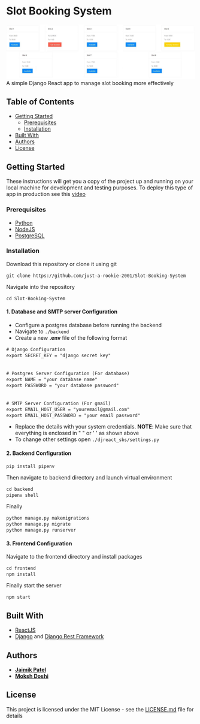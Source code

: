 # Slot Booking System
![Slots](/screenshots/slots.jpeg)
A simple Django React app to manage slot booking more effectively

## Table of Contents
* [Getting Started](#getting-started)
  * [Prerequisites](#prerequisites)
  * [Installation](#installation)
* [Built With](#built-with)
* [Authors](#authors)
* [License](#license)


## Getting Started
These instructions will get you a copy of the project up and running on your local machine for development and testing purposes. To deploy this type of app in production see this [video](https://www.youtube.com/watch?v=r0ECufCyyyw)

### Prerequisites
- [Python](https://www.python.org/downloads/)
- [NodeJS](https://nodejs.org/en/download/)
- [PostgreSQL](https://www.postgresql.org/download/)

### Installation
Download this repository or clone it using git
```
git clone https://github.com/just-a-rookie-2001/Slot-Booking-System
```
Navigate into the repository
```
cd Slot-Booking-System
```

#### 1. Database and SMTP server Configuration
- Configure a postgres database before running the backend
- Navigate to `./backend`
- Create a new **.env** file of the following format
```
# Django Configuration
export SECRET_KEY = "django secret key"


# Postgres Server Configuration (For database)
export NAME = "your database name"
export PASSWORD = "your database password"


# SMTP Server Configuration (For gmail)
export EMAIL_HOST_USER = "youremail@gmail.com"
export EMAIL_HOST_PASSWORD = "your email password"
```
- Replace the details with your system credentials. **NOTE**: Make sure that everything is enclosed in " " or ' ' as shown above
- To change other settings open `./djreact_sbs/settings.py`



#### 2. Backend Configuration 
```
pip install pipenv
```
Then navigate to backend directory and launch virtual environment
```
cd backend
pipenv shell
```
Finally
```
python manage.py makemigrations
python manage.py migrate
python manage.py runserver
```

#### 3. Frontend Configuration
Navigate to the frontend directory and install packages
```
cd frontend
npm install
```
Finally start the server
```
npm start
```
## Built With
* [ReactJS](https://reactjs.org/)
* [Django](https://www.djangoproject.com/) and [Django Rest Framework](https://www.django-rest-framework.org/)

## Authors
* [**Jaimik Patel**](https://github.com/just-a-rookie-2001)
* [**Moksh Doshi**](mailto:mokshdoshi007@gmail.com)

## License
This project is licensed under the MIT License - see the [LICENSE.md](/LICENSE.md) file for details
